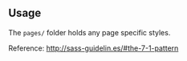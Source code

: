 ## Usage

The `pages/` folder holds any page specific styles.

Reference: http://sass-guidelin.es/#the-7-1-pattern